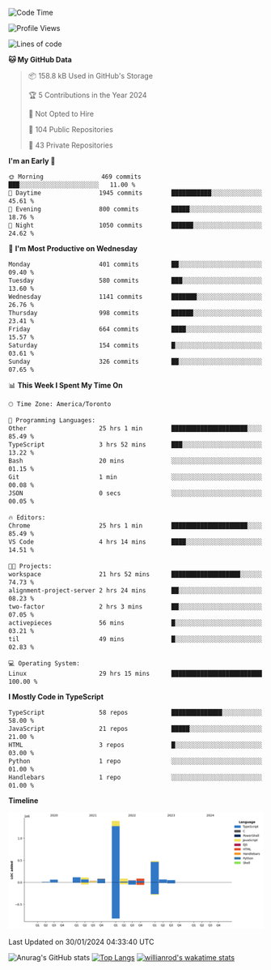 <!--START_SECTION:waka-->
![Code Time](http://img.shields.io/badge/Code%20Time-1%2C128%20hrs%2019%20mins-blue)

![Profile Views](http://img.shields.io/badge/Profile%20Views-2-blue)

![Lines of code](https://img.shields.io/badge/From%20Hello%20World%20I%27ve%20Written-2.6%20million%20lines%20of%20code-blue)

**🐱 My GitHub Data** 

> 📦 158.8 kB Used in GitHub's Storage 
 > 
> 🏆 5 Contributions in the Year 2024
 > 
> 🚫 Not Opted to Hire
 > 
> 📜 104 Public Repositories 
 > 
> 🔑 43 Private Repositories 
 > 
**I'm an Early 🐤** 

```text
🌞 Morning                469 commits         ███░░░░░░░░░░░░░░░░░░░░░░   11.00 % 
🌆 Daytime                1945 commits        ███████████░░░░░░░░░░░░░░   45.61 % 
🌃 Evening                800 commits         █████░░░░░░░░░░░░░░░░░░░░   18.76 % 
🌙 Night                  1050 commits        ██████░░░░░░░░░░░░░░░░░░░   24.62 % 
```
📅 **I'm Most Productive on Wednesday** 

```text
Monday                   401 commits         ██░░░░░░░░░░░░░░░░░░░░░░░   09.40 % 
Tuesday                  580 commits         ███░░░░░░░░░░░░░░░░░░░░░░   13.60 % 
Wednesday                1141 commits        ███████░░░░░░░░░░░░░░░░░░   26.76 % 
Thursday                 998 commits         ██████░░░░░░░░░░░░░░░░░░░   23.41 % 
Friday                   664 commits         ████░░░░░░░░░░░░░░░░░░░░░   15.57 % 
Saturday                 154 commits         █░░░░░░░░░░░░░░░░░░░░░░░░   03.61 % 
Sunday                   326 commits         ██░░░░░░░░░░░░░░░░░░░░░░░   07.65 % 
```


📊 **This Week I Spent My Time On** 

```text
🕑︎ Time Zone: America/Toronto

💬 Programming Languages: 
Other                    25 hrs 1 min        █████████████████████░░░░   85.49 % 
TypeScript               3 hrs 52 mins       ███░░░░░░░░░░░░░░░░░░░░░░   13.22 % 
Bash                     20 mins             ░░░░░░░░░░░░░░░░░░░░░░░░░   01.15 % 
Git                      1 min               ░░░░░░░░░░░░░░░░░░░░░░░░░   00.08 % 
JSON                     0 secs              ░░░░░░░░░░░░░░░░░░░░░░░░░   00.05 % 

🔥 Editors: 
Chrome                   25 hrs 1 min        █████████████████████░░░░   85.49 % 
VS Code                  4 hrs 14 mins       ████░░░░░░░░░░░░░░░░░░░░░   14.51 % 

🐱‍💻 Projects: 
workspace                21 hrs 52 mins      ███████████████████░░░░░░   74.73 % 
alignment-project-server 2 hrs 24 mins       ██░░░░░░░░░░░░░░░░░░░░░░░   08.23 % 
two-factor               2 hrs 3 mins        ██░░░░░░░░░░░░░░░░░░░░░░░   07.05 % 
activepieces             56 mins             █░░░░░░░░░░░░░░░░░░░░░░░░   03.21 % 
til                      49 mins             █░░░░░░░░░░░░░░░░░░░░░░░░   02.83 % 

💻 Operating System: 
Linux                    29 hrs 15 mins      █████████████████████████   100.00 % 
```

**I Mostly Code in TypeScript** 

```text
TypeScript               58 repos            ██████████████░░░░░░░░░░░   58.00 % 
JavaScript               21 repos            █████░░░░░░░░░░░░░░░░░░░░   21.00 % 
HTML                     3 repos             █░░░░░░░░░░░░░░░░░░░░░░░░   03.00 % 
Python                   1 repo              ░░░░░░░░░░░░░░░░░░░░░░░░░   01.00 % 
Handlebars               1 repo              ░░░░░░░░░░░░░░░░░░░░░░░░░   01.00 % 
```



**Timeline**

![Lines of Code chart](https://raw.githubusercontent.com/wise-introvert/wise-introvert/master/assets/bar_graph.png)


 Last Updated on 30/01/2024 04:33:40 UTC
<!--END_SECTION:waka-->

![Anurag's GitHub stats](https://github-readme-stats.vercel.app/api?username=wise-introvert&count_private=true&show_icons=true)
[![Top Langs](https://github-readme-stats.vercel.app/api/top-langs/?username=wise-introvert&langs_count=10)](https://github.com/anuraghazra/github-readme-stats)
[![willianrod's wakatime stats](https://github-readme-stats.vercel.app/api/wakatime?username=wiseintrovert)](https://github.com/anuraghazra/github-readme-stats)
